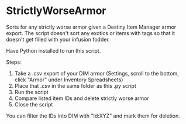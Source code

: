 # StrictlyWorseArmor
Sorts for any strictly worse armor given a Destiny Item Manager armor export. The script doesn't sort any exotics or items with tags so that it doesn't get filled with your infusion fodder.

Have Python installed to run this script.

Steps:
1. Take a .csv export of your DIM armor (Settings, scroll to the bottom, click "Armor" under Inventory Spreadsheets)
2. Place that .csv in the same folder as this .py script
3. Run the script
4. Compare listed item IDs and delete strictly worse armor
5. Close the script

You can filter the IDs into DIM with "Id:XYZ" and mark them for deletion.
